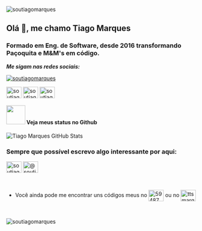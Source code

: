 <p> <img src="https://komarev.com/ghpvc/?username=soutiagomarques&label=Profile%20views&color=0e75b6&style=flat" alt="soutiagomarques" /> </p>

## Olá 👋, me chamo Tiago Marques
### Formado em Eng. de Software, desde 2016 transformando Paçoquita e M&M's em código.


***Me sigam nas redes sociais:***

<p align="left"> <a href="https://twitter.com/soutiagomarques" target="blank"><img src="https://img.shields.io/twitter/follow/soutiagomarques?logo=twitter&style=for-the-badge" alt="soutiagomarques" /></a> </p>

<p align="left">
<a href="https://linkedin.com/in/soutiagomarques" target="blank"><img align="center" src="https://cdn.jsdelivr.net/npm/simple-icons@3.0.1/icons/linkedin.svg" alt="soutiagomarques" height="30" width="40" /></a>
<a href="https://fb.com/soutiagomarques" target="blank"><img align="center" src="https://cdn.jsdelivr.net/npm/simple-icons@3.0.1/icons/facebook.svg" alt="soutiagomarques" height="30" width="40" /></a>
<a href="https://instagram.com/soutiagomarques" target="blank"><img align="center" src="https://cdn.jsdelivr.net/npm/simple-icons@3.0.1/icons/instagram.svg" alt="soutiagomarques" height="30" width="40" /></a>
</p>

#### <img src="https://media.giphy.com/media/VgCDAzcKvsR6OM0uWg/giphy.gif" width="50"> Veja meus status no Github 
   
![Tiago Marques GitHub Stats](https://github-readme-stats.vercel.app/api?username=soutiagomarques&show_icons=true)

### Sempre que possível escrevo algo interessante por aqui:
<p align="left">
<a href="https://dev.to/soutiagomarques" target="blank"><img align="center" src="https://cdn.jsdelivr.net/npm/simple-icons@3.0.1/icons/dev-dot-to.svg" alt="soutiagomarques" height="30" width="40" /></a>
<a href="https://medium.com/@soutiagomarques" target="blank"><img align="center" src="https://cdn.jsdelivr.net/npm/simple-icons@3.0.1/icons/medium.svg" alt="@soutiagomarques" height="30" width="40" /></a>
</p>

<br>

* Você ainda pode me encontrar uns códigos meus no 
<a href="https://stackoverflow.com/users/59487" target="blank"><img align="center" src="https://cdn.jsdelivr.net/npm/simple-icons@3.0.1/icons/stackoverflow.svg" alt="59487" height="30" width="40" /></a> ou no 
<a href="https://www.hackerrank.com/ttsmarques" target="blank"><img align="center" src="https://cdn.jsdelivr.net/npm/simple-icons@3.0.1/icons/hackerrank.svg" alt="ttsmarques" height="30" width="40" /></a>
<br>


<p align="left"><img align="left" src="https://github-readme-stats.vercel.app/api/top-langs/?username=soutiagomarques&layout=compact" alt="soutiagomarques" /></p>
